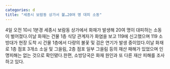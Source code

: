 ```yaml
---
categories: d
title: "세종시 보람동 상가서 불…20여 명 대피 소동"
---
```

4일 오전 10시 1분경 세종시 보람동 상가에서 화재가 발생해 20여 명이 대피하는 소동이 벌어졌다.이날 화재는 건물 1층 식당 관계자가 화염을 보고 119에 신고했으며 119 소방대가 현장 도착 시 건물 1층에서 다량의 불꽃 및 검은 연기가 발생 중이었다.이날 화재로 1층 점포 3개소 소실 및 그을림, 2층 점포 일부 그을림 등의 재산 패해가 있었으며 인명피해는 없는 것으로 확인됐다.한편, 소방당국은 화재 원인과 또 다른 재산 피해를 조사하고 있다.